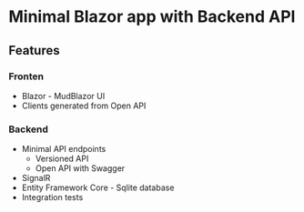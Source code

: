 ﻿# Minimal Blazor app with Backend API

## Features

### Fronten
* Blazor - MudBlazor UI
* Clients generated from Open API

### Backend
* Minimal API endpoints
  * Versioned API
  * Open API with Swagger
* SignalR
* Entity Framework Core - Sqlite database
* Integration tests

